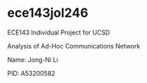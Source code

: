 # ece143jol246
ECE143 Individual Project for UCSD

Analysis of Ad-Hoc Communications Network

Name: Jong-Ni Li

PID: A53200582
